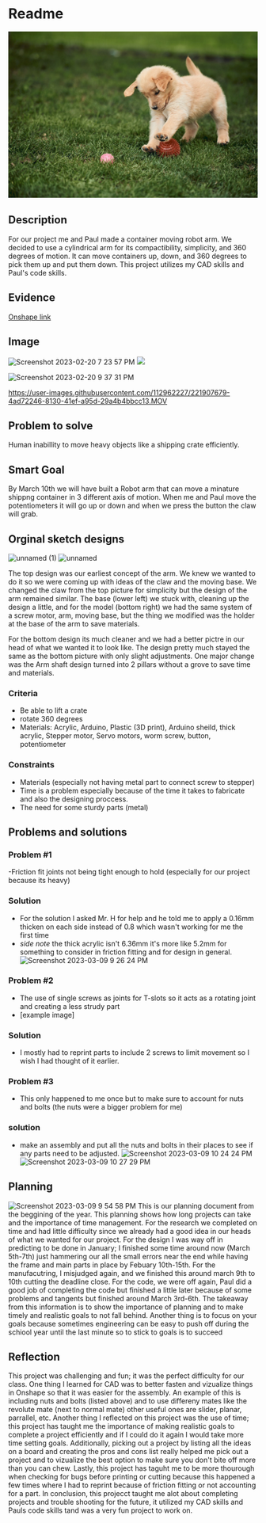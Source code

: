 # Readme
![photo](https://github.com/Pweder69/RobotArm/blob/master/media/Pasted%20image%2020221009214700.jpeg)

## Description
For our project me and Paul made a container moving robot arm. We decided to use a cylindrical arm for its compactibility, simplicity, and 360 degrees of motion. It can move containers up, down, and 360 degrees to pick them up and put them down. This project utilizes my CAD skills and Paul's code skills.

## Evidence
[Onshape link](https://cvilleschools.onshape.com/documents/76a12370002b4e158dc0ff90/w/c6fda5d17cd50b6392bebcc0/e/56504ddeac2f6499c6a38d30)

## Image 
![Screenshot 2023-02-20 7 23 57 PM](https://user-images.githubusercontent.com/112962227/220508171-789f33d6-3d0f-4e3b-8c73-03659eae5918.png)
<img src="https://user-images.githubusercontent.com/112962227/220508171-789f33d6-3d0f-4e3b-8c73-03659eae5918.png" width =300>

![Screenshot 2023-02-20 9 37 31 PM](https://user-images.githubusercontent.com/112962227/220508196-492cb181-0eec-4735-85d5-0e812b9c224c.png)

https://user-images.githubusercontent.com/112962227/221907679-4ad72246-8130-41ef-a95d-29a4b4bbcc13.MOV

## Problem to solve 
Human inabillity to move heavy objects like a shipping crate efficiently.

## Smart Goal
By March 10th we will have built a Robot arm that can move a minature shippng container in 3 different axis of motion. When me and Paul move the potentiometers it will go up or down and when we press the button the claw will grab.

## Orginal sketch designs 
![unnamed (1)](https://user-images.githubusercontent.com/112962227/221909583-b4812a45-8270-4bb2-bca7-dd40fa3ed047.jpg)
![unnamed](https://user-images.githubusercontent.com/112962227/221909623-b5bfc9a7-7264-4542-a661-e37b09235afd.jpg)

The top design was our earliest concept of the arm. We knew we wanted to do it so we were coming up with ideas of the claw and the moving base. We changed the claw from the top picture for simplicity but the design of the arm remained similar. The base (lower left) we stuck with, cleaning up the design a little, and for the model (bottom right) we had the same system of a screw motor, arm, moving base, but the thing we modified was the holder at the base of the arm to save materials.

For the bottom design its much cleaner and we had a better pictre in our head of what we wanted it to look like. The design pretty much stayed the same as the bottom picture with only slight adjustments. One major change was the Arm shaft design turned into 2 pillars without a grove to save time and materials. 

### Criteria
- Be able to lift a crate
- rotate 360 degrees
- Materials: Acrylic, Arduino, Plastic (3D print), Arduino sheild, thick acrylic, Stepper motor, Servo motors, worm screw, button, potentiometer

### Constraints
- Materials (especially not having metal part to connect screw to stepper)
- Time is a problem especially because of the time it takes to fabricate and also the designing proccess.
- The need for some sturdy parts (metal)

## Problems and solutions 
### Problem #1
-Friction fit joints not being tight enough to hold (especially for our project because its heavy) 
### Solution
- For the solution I asked Mr. H for help and he told me to apply a 0.16mm thicken on each side instead of 0.8 which wasn't working for me the first time
- *side note* the thick acrylic isn't 6.36mm it's more like 5.2mm for something to consider in friction fitting and for design in general.
![Screenshot 2023-03-09 9 26 24 PM](https://user-images.githubusercontent.com/112962227/224207791-4d8dc2de-40ca-42e0-ae4e-e34db5d60903.png)
### Problem #2
- The use of single screws as joints for T-slots so it acts as a rotating joint and creating a less strudy part
- [example image]
### Solution
- I mostly had to reprint parts to include 2 screws to limit movement so I wish I had thought of it earlier. 
### Problem #3 
- This only happened to me once but to make sure to account for nuts and bolts (the nuts were a bigger problem for me)
### solution
- make an assembly and put all the nuts and bolts in their places to see if any parts need to be adjusted. 
![Screenshot 2023-03-09 10 24 24 PM](https://user-images.githubusercontent.com/112962227/224216107-c763dadc-23d7-4424-bb5a-55187e41f26c.png)
![Screenshot 2023-03-09 10 27 29 PM](https://user-images.githubusercontent.com/112962227/224216129-97964931-9295-43eb-828d-bba1562986fb.png)

## Planning
![Screenshot 2023-03-09 9 54 58 PM](https://user-images.githubusercontent.com/112962227/224216448-c4a5e8c4-28d0-42d7-9ec5-61374700cde5.png)
This is our planning document from the beggining of the year. This planning shows how long projects can take and the importance of time management. For the research we completed on time and had little difficulty since we already had a good idea in our heads of what we wanted for our project. For the design I was way off in predicting to be done in January; I finished some time around now (March 5th-7th) just hammering our all the small errors near the end while having the frame and main parts in place by Febuary 10th-15th. For the manufacutring, I misjudged again, and we finished this around march 9th to 10th cutting the deadline close. For the code, we were off again, Paul did a good job of completing the code but finished a little later because of some problems and tangents but finished around March 3rd-6th. The takeaway from this information is to show the importance of planning and to make timely and realistic goals to not fall behind. Another thing is to focus on your goals because sometimes engineering can be easy to push off during the schiool year until the last minute so to stick to goals is to succeed

## Reflection
This project was challenging and fun; it was the perfect difficulty for our class. One thing I learned for CAD was to better fasten and vizualize things in Onshape so that it was easier for the assembly. An example of this is including nuts and bolts (listed above) and to use differeny mates like the revolute mate (next to normal mate) other useful ones are slider, planar, parrallel, etc. Another thing I reflected on this project was the use of time; this project has taught me the importance of making realistic goals to complete a project efficiently and if I could do it again I would take more time setting goals. Additionally, picking out a project by listing all the ideas on a board and creating the pros and cons list really helped me pick out a project and to vizualize the best option to make sure you don't bite off more than you can chew. Lastly, this project has taguht me to be more thourough when checking for bugs before printing or cutting because this happened a few times where I had to reprint because of friction fitting or not accounting for a part. In conclusion, this projecct taught me alot about completing projects and trouble shooting for the future, it utilized my CAD skills and Pauls code skills tand was a very fun project to work on.
